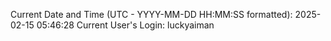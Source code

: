 Current Date and Time (UTC - YYYY-MM-DD HH:MM:SS formatted): 2025-02-15 05:46:28
Current User's Login: luckyaiman
